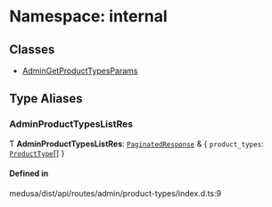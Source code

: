 # Namespace: internal

## Classes

- [AdminGetProductTypesParams](../classes/internal-19.AdminGetProductTypesParams.md)

## Type Aliases

### AdminProductTypesListRes

Ƭ **AdminProductTypesListRes**: [`PaginatedResponse`](internal-2.md#paginatedresponse) & { `product_types`: [`ProductType`](../classes/internal.ProductType.md)[]  }

#### Defined in

medusa/dist/api/routes/admin/product-types/index.d.ts:9
